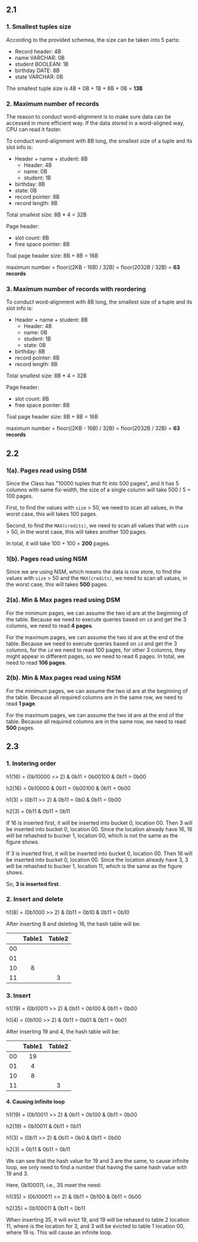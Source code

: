 ## 2.1

### 1. Smallest tuples size

According to the provided schemea, the size can be taken into 5 parts:

- Record header: 4B
- name VARCHAR: 0B
- student BOOLEAN: 1B
- birthday DATE: 8B
- state VARCHAR: 0B

The smallest tuple size is 4B + 0B + 1B + 8B + 0B = **13B**

### 2. Maximum number of records

The reason to conduct word-alignment is to make sure data can be accessed in more efficient way. If the data stored in a word-aligned way, CPU can read it faster.

To conduct word-alignment with 8B long, the smallest size of a tuple and its slot info is:

- Header + name + student: 8B
  - Header: 4B 
  - name: 0B
  - student: 1B
- birthday: 8B
- state: 0B
- record pointer: 8B
- record length: 8B

Total smallest size: 8B * 4 = 32B

Page header: 

- slot count: 8B
- free space pointer: 8B

Toal page header size: 8B + 8B = 16B

maximum number = floor((2KB - 16B) / 32B) = floor(2032B / 32B) = **63 records**

### 3. Maximum number of records with reordering

To conduct word-alignment with 8B long, the smallest size of a tuple and its slot info is:

- Header + name + student: 8B
  - Header: 4B
  - name: 0B
  - student: 1B
  - state: 0B
- birthday: 8B
- record pointer: 8B
- record length: 8B

Total smallest size: 8B * 4 = 32B

Page header: 

- slot count: 8B
- free space pointer: 8B

Toal page header size: 8B + 8B = 16B

maximum number = floor((2KB - 16B) / 32B) = floor(2032B / 32B) = **63 records**

## 2.2

### 1(a). Pages read using DSM

Since the Class has "10000 tuples that fit into 500 pages", and it has 5 columns with same fix-width, the size of a single column will take 500 / 5 = 100 pages.

First, to find the values with `size` > 50, we need to scan all values, in the worst case, this will takes 100 pages.

Second, to find the `MAX(credits)`, we need to scan all values that with `size` > 50, in the worst case, this will takes another 100 pages.

In total, it will take 100 + 100 = **200** pages.

### 1(b). Pages read using NSM

Since we are using NSM, which means the data is row store, to find the values with `size` > 50 and the `MAX(credits)`, we need to scan all values, in the worst case, this will takes **500** pages.

### 2(a). Min & Max pages read using DSM

For the minimum pages, we can assume the two id are at the beginning of the table. Because we need to execute queries based on `id` and get the 3 columns, we need to read **4 pages**.

For the maximum pages, we can assume the two id are at the end of the table. Because we need to execute queries based on `id` and get the 3 columns, for the `id` we need to read 100 pages, for other 3 columns, they might appear in different pages, so we need to read 6 pages. In total, we need to read **106 pages**.

### 2(b). Min & Max pages read using NSM

For the minimum pages, we can assume the two id are at the beginning of the table. Because all required columns are in the same row, we need to read **1 page**.

For the maximum pages, we can assume the two id are at the end of the table. Because all required columns are in the same row, we need to read **500** pages.

## 2.3

### 1. Instering order

h1(16) = (0b10000 >> 2) & 0b11 = 0b00100 & 0b11 = 0b00

h2(16) = 0b10000 & 0b11 = 0b00100 & 0b11 = 0b00

h1(3) = (0b11 >> 2) & 0b11 = 0b0 & 0b11 = 0b00

h2(3) = 0b11 & 0b11 = 0b11

If 16 is inserted first, it will be inserted into bucket 0, location 00. Then 3 will be inserted into bucket 0, location 00. Since the location already have 16, 16 will be rehashed to bucker 1, location 00, which is not the same as the figure shows.

If 3 is inserted first, it will be inserted into bucket 0, location 00. Then 16 will be inserted into bucket 0, location 00. Since the location already have 3, 3 will be rehashed to bucker 1, location 11, which is the same as the figure shows.

So, **3 is inserted first**.

### 2. Insert and delete

h1(8) = (0b1000 >> 2) & 0b11 = 0b10 & 0b11 = 0b10

After inserting 8 and deleting 16, the hash table will be:

|     | Table1 | Table2 |
|:---:|:------:|:------:|
| 00  |        |        |
| 01  |        |        |
| 10  | 8      |        |
| 11  |        | 3      |

### 3. Insert

h1(19) = (0b10011 >> 2) & 0b11 = 0b100 & 0b11 = 0b00

h1(4) = (0b100 >> 2) & 0b11 = 0b01 & 0b11 = 0b01

After inserting 19 and 4, the hash table will be:

|     | Table1 | Table2 |
|:---:|:------:|:------:|
| 00  | 19     |        |
| 01  | 4      |        |
| 10  | 8      |        |
| 11  |        | 3      |

#### 4. Causing infinite loop

h1(19) = (0b10011 >> 2) & 0b11 = 0b100 & 0b11 = 0b00

h2(19) = 0b10011 & 0b11 = 0b11

h1(3) = (0b11 >> 2) & 0b11 = 0b0 & 0b11 = 0b00

h2(3) = 0b11 & 0b11 = 0b11

We can see that the hash value for 19 and 3 are the same, to cause infinite loop, we only need to find a number that having the same hash value with 19 and 3.

Here, 0b100011, i.e., 35 meet the need:

h1(35) = (0b100011 >> 2) & 0b11 = 0b100 & 0b11 = 0b00

h2(35) = 0b100011 & 0b11 = 0b11

When inserting 35, it will evict 19, and 19 will be rehased to table 2 location 11, where is the location for 3, and 3 will be evicted to table 1 location 00, where 19 is. This will cause an infinite loop.

